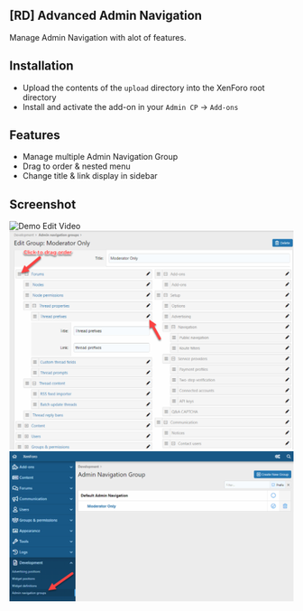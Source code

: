 ## [RD] Advanced Admin Navigation

Manage Admin Navigation with alot of features.

## Installation

- Upload the contents of the `upload` directory into the XenForo root directory
- Install and activate the add-on in your `Admin CP` -> `Add-ons`

## Features

- Manage multiple Admin Navigation Group
- Drag to order & nested menu
- Change title & link display in sidebar


## Screenshot

![Demo Edit Video](screenshots/edit.gif)
![Demo Edit](screenshots/edit.png)
![Demo List](screenshots/list.png)
